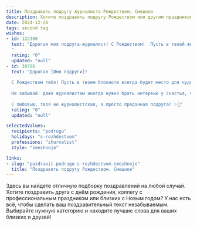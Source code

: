 ```yaml
---
title: Поздравить подругу журналиста Рождеством. Смешное
description: Хотите поздравить подругу Рождеством или другим праздником? Наш ИИ создаст незабываемое поздравление, а вы обязательно выделитесь среди других.  
date: 2024-12-26
tags: second tag
wishes:
- id: 122360
  text: "Дорогая моя подруга-журналист! С Рождеством!  Пусть в твоей жизни будет столько же интересных новостей, сколько ты успеваешь написать за день, и пусть все они будут исключительно позитивными – без сенсаций, скандалов и расследований (разве что расследование того, куда делся весь шоколад с праздничного стола). Желаю тебе море позитива,  безграничного вдохновения и чтобы твой новый год был написан исключительно жирным шрифтом, курсивом и подчеркнут золотом!
  "
  rating: "0"
  updated: "null"
- id: 30786
  text: "Дорогая [Имя подруги]!
  
  С Рождеством тебя! Пусть в твоем блокноте всегда будет место для чудес, а в чашке — горячий шоколад вместо холодных репортажей. Желаю, чтобы каждый твой вопрос находил ответ, а каждая новость — счастье! Пусть твоя карьера будет такой же яркой, как рождественская гирлянда, а читатели — такими же хорошими, как сами здравые мысли!
  
  Не забывай: даже журналистам иногда нужно брать интервью у счастья, чтобы поймать его на крючок удачи!
  
  С любовью, твоя не журналистская, а просто преданная подруга! ✨🎄"
  rating: "0"
  updated: "null"

selectedValues:
  recipients: "podrugu"
  holidays: "s-rozhdestvom"
  professions: "zhurnalist"
  style: "smeshnoje"

links:
- slug: "pozdravit-podrugu-s-rozhdestvom-smeshnoje"
  title: "Поздравить подругу Рождеством. Смешное"
---
```


Здесь вы найдете отличную подборку поздравлений на любой случай.
Хотите поздравить друга с днём рождения, коллегу с профессиональным праздником или близких с Новым годом? У нас есть всё, чтобы сделать ваш поздравительный текст незабываемым. Выбирайте нужную категорию и находите лучшие слова для ваших близких и друзей!

